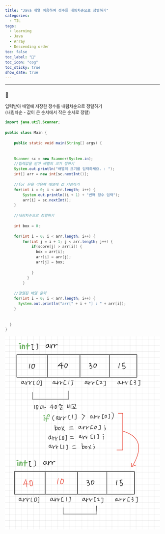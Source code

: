 ```yaml
---
title: "Java 배열 이용하여 정수를 내림차순으로 정렬하기"
categories:
  - TIL
tags:
  - learning
  - Java
  - Array
  - Descending order
toc: false
toc_label: "👷"
toc_icon: "cog"
toc_sticky: true
show_date: true
---
```

__________________

### 💭
입력받아 배열에 저장한 정수를 내림차순으로 정렬하기  
(내림차순 - 값이 큰 순서에서 작은 순서로 정렬)

```java
import java.util.Scanner;

public class Main {

	public static void main(String[] args) {


    Scanner sc = new Scanner(System.in);
    //입력값을 받아 배열의 크기 정하기
    System.out.println("배열의 크기를 입력하세요. : ");
    int[] arr = new int[sc.nextInt()];

    //for 문을 이용해 배열에 값 저장하기
    for(int i = 0; i < arr.length; i++) {
        System.out.println((i + 1) + "번째 정수 입력");
        arr[i] = sc.nextInt();
    }

    //내림차순으로 정렬하기

    int box = 0;

    for(int i = 0; i < arr.length; i++) {
        for(int j = i + 1; j < arr.length; j++) {     
            if(score[j] > arr[i]) {    
              box = arr[i];         
              arr[i] = arr[j];     
              arr[j] = box;         

            }
          }
        }

    //정렬된 배열 출력
    for(int i = 0; i < arr.length; i++) {
      System.out.println("arr[" + i + "] : " + arr[i]);
    }


  }
}

```

<img src="/assets/images/descOrder.jpeg" alt="desc">
